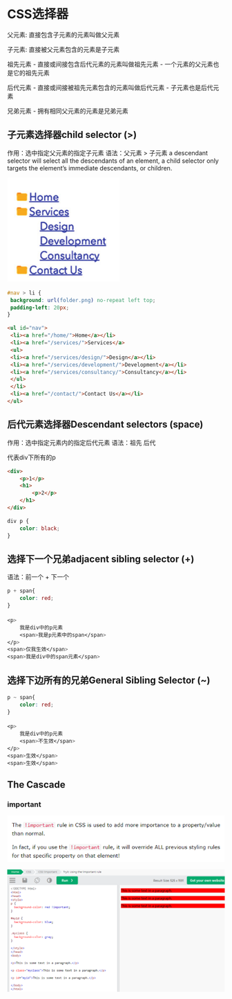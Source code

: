 # CSS选择器

父元素: 直接包含子元素的元素叫做父元素

子元素: 直接被父元素包含的元素是子元素

祖先元素
    - 直接或间接包含后代元素的元素叫做祖先元素
    - 一个元素的父元素也是它的祖先元素

后代元素
    - 直接或间接被祖先元素包含的元素叫做后代元素
    - 子元素也是后代元素

兄弟元素
    - 拥有相同父元素的元素是兄弟元素

## 子元素选择器child selector (>)

作用：选中指定父元素的指定子元素
语法：父元素 > 子元素
a descendant selector will select all the descendants of an
element, a child selector only targets the element’s immediate descendants, or children.

![9](../../../Image/CSS/9.png)

```css
#nav > li {
 background: url(folder.png) no-repeat left top;
 padding-left: 20px;
}
```

```HTML
<ul id="nav">
 <li><a href="/home/">Home</a></li>
 <li><a href="/services/">Services</a>
 <ul>
 <li><a href="/services/design/">Design</a></li>
 <li><a href="/services/development/">Development</a></li>
 <li><a href="/services/consultancy/">Consultancy</a></li>
 </ul>
 </li>
 <li><a href="/contact/">Contact Us</a></li>
</ul>
```

## 后代元素选择器Descendant selectors (space)

作用：选中指定元素内的指定后代元素
语法：祖先 后代

代表div下所有的p

```HTML
<div>
    <p>1</p>
    <h1>
        <p>2</p>
    </h1>
</div>
```

```css
div p {
    color: black;
}
```

## 选择下一个兄弟adjacent sibling selector (+)

语法：前一个 + 下一个

```css
p + span{
    color: red;
}

<p>
    我是div中的p元素
    <span>我是p元素中的span</span>
</p>
<span>仅我生效</span>
<span>我是div中的span元素</span>
```

## 选择下边所有的兄弟General Sibling Selector (~)

```css
p ~ span{
    color: red;
}

<p>
    我是div中的p元素
    <span>不生效</span>
</p>
<span>生效</span>
<span>生效</span>
```

## The Cascade

### important

![11](../../../Image/CSS/11.png)

![12](../../../Image/CSS/12.png)

